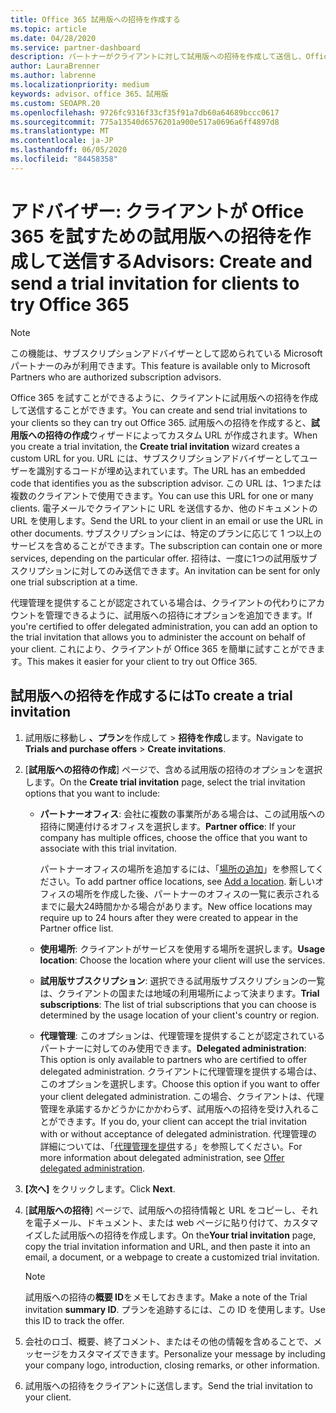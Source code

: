 ```yaml
---
title: Office 365 試用版への招待を作成する
ms.topic: article
ms.date: 04/28/2020
ms.service: partner-dashboard
description: パートナーがクライアントに対して試用版への招待を作成して送信し、Office 365 を試す方法について説明します。 パートナーは、承認されたサブスクリプションアドバイザーです。
author: LauraBrenner
ms.author: labrenne
ms.localizationpriority: medium
keywords: advisor、office 365、試用版
ms.custom: SEOAPR.20
ms.openlocfilehash: 9726fc9316f33cf35f91a7db60a64689bccc0617
ms.sourcegitcommit: 775a13540d6576201a900e517a0696a6ff4897d8
ms.translationtype: MT
ms.contentlocale: ja-JP
ms.lasthandoff: 06/05/2020
ms.locfileid: "84458358"
---
```

# <a name="advisors-create-and-send-a-trial-invitation-for-clients-to-try-office-365"></a><span data-ttu-id="500cb-105">アドバイザー: クライアントが Office 365 を試すための試用版への招待を作成して送信する</span><span class="sxs-lookup"><span data-stu-id="500cb-105">Advisors: Create and send a trial invitation for clients to try Office 365</span></span>

> [!NOTE]
> <span data-ttu-id="500cb-106">この機能は、サブスクリプションアドバイザーとして認められている Microsoft パートナーのみが利用できます。</span><span class="sxs-lookup"><span data-stu-id="500cb-106">This feature is available only to Microsoft Partners who are authorized subscription advisors.</span></span>

<span data-ttu-id="500cb-107">Office 365 を試すことができるように、クライアントに試用版への招待を作成して送信することができます。</span><span class="sxs-lookup"><span data-stu-id="500cb-107">You can create and send trial invitations to your clients so they can try out Office 365.</span></span> <span data-ttu-id="500cb-108">試用版への招待を作成すると、**試用版への招待の作成**ウィザードによってカスタム URL が作成されます。</span><span class="sxs-lookup"><span data-stu-id="500cb-108">When you create a trial invitation, the **Create trial invitation** wizard creates a custom URL for you.</span></span> <span data-ttu-id="500cb-109">URL には、サブスクリプションアドバイザーとしてユーザーを識別するコードが埋め込まれています。</span><span class="sxs-lookup"><span data-stu-id="500cb-109">The URL has an embedded code that identifies you as the subscription advisor.</span></span> <span data-ttu-id="500cb-110">この URL は、1つまたは複数のクライアントで使用できます。</span><span class="sxs-lookup"><span data-stu-id="500cb-110">You can use this URL for one or many clients.</span></span> <span data-ttu-id="500cb-111">電子メールでクライアントに URL を送信するか、他のドキュメントの URL を使用します。</span><span class="sxs-lookup"><span data-stu-id="500cb-111">Send the URL to your client in an email or use the URL in other documents.</span></span> <span data-ttu-id="500cb-112">サブスクリプションには、特定のプランに応じて 1 つ以上のサービスを含めることができます。</span><span class="sxs-lookup"><span data-stu-id="500cb-112">The subscription can contain one or more services, depending on the particular offer.</span></span> <span data-ttu-id="500cb-113">招待は、一度に1つの試用版サブスクリプションに対してのみ送信できます。</span><span class="sxs-lookup"><span data-stu-id="500cb-113">An invitation can be sent for only one trial subscription at a time.</span></span>

<span data-ttu-id="500cb-114">代理管理を提供することが認定されている場合は、クライアントの代わりにアカウントを管理できるように、試用版への招待にオプションを追加できます。</span><span class="sxs-lookup"><span data-stu-id="500cb-114">If you're certified to offer delegated administration, you can add an option to the trial invitation that allows you to administer the account on behalf of your client.</span></span> <span data-ttu-id="500cb-115">これにより、クライアントが Office 365 を簡単に試すことができます。</span><span class="sxs-lookup"><span data-stu-id="500cb-115">This makes it easier for your client to try out Office 365.</span></span>

## <a name="to-create-a-trial-invitation"></a><span data-ttu-id="500cb-116">試用版への招待を作成するには</span><span class="sxs-lookup"><span data-stu-id="500cb-116">To create a trial invitation</span></span>

1. <span data-ttu-id="500cb-117">試用版に移動し **、プラン**を作成して  >  **招待を作成**します。</span><span class="sxs-lookup"><span data-stu-id="500cb-117">Navigate to **Trials and purchase offers** > **Create invitations**.</span></span>

2. <span data-ttu-id="500cb-118">[**試用版への招待の作成**] ページで、含める試用版の招待のオプションを選択します。</span><span class="sxs-lookup"><span data-stu-id="500cb-118">On the **Create trial invitation** page, select the trial invitation options that you want to include:</span></span>

    - <span data-ttu-id="500cb-119">**パートナーオフィス**: 会社に複数の事業所がある場合は、この試用版への招待に関連付けるオフィスを選択します。</span><span class="sxs-lookup"><span data-stu-id="500cb-119">**Partner office**: If your company has multiple offices, choose the office that you want to associate with this trial invitation.</span></span>

        <span data-ttu-id="500cb-120">パートナーオフィスの場所を追加するには、「[場所の追加](manage-locations.md)」を参照してください。</span><span class="sxs-lookup"><span data-stu-id="500cb-120">To add partner office locations, see [Add a location](manage-locations.md).</span></span> <span data-ttu-id="500cb-121">新しいオフィスの場所を作成した後、パートナーのオフィスの一覧に表示されるまでに最大24時間かかる場合があります。</span><span class="sxs-lookup"><span data-stu-id="500cb-121">New office locations may require up to 24 hours after they were created to appear in the Partner office list.</span></span>

    - <span data-ttu-id="500cb-122">**使用場所**: クライアントがサービスを使用する場所を選択します。</span><span class="sxs-lookup"><span data-stu-id="500cb-122">**Usage location**: Choose the location where your client will use the services.</span></span>
    - <span data-ttu-id="500cb-123">**試用版サブスクリプション**: 選択できる試用版サブスクリプションの一覧は、クライアントの国または地域の利用場所によって決まります。</span><span class="sxs-lookup"><span data-stu-id="500cb-123">**Trial subscriptions**: The list of trial subscriptions that you can choose is determined by the usage location of your client's country or region.</span></span>
    - <span data-ttu-id="500cb-124">**代理管理**: このオプションは、代理管理を提供することが認定されているパートナーに対してのみ使用できます。</span><span class="sxs-lookup"><span data-stu-id="500cb-124">**Delegated administration**: This option is only available to partners who are certified to offer delegated administration.</span></span> <span data-ttu-id="500cb-125">クライアントに代理管理を提供する場合は、このオプションを選択します。</span><span class="sxs-lookup"><span data-stu-id="500cb-125">Choose this option if you want to offer your client delegated administration.</span></span> <span data-ttu-id="500cb-126">この場合、クライアントは、代理管理を承諾するかどうかにかかわらず、試用版への招待を受け入れることができます。</span><span class="sxs-lookup"><span data-stu-id="500cb-126">If you do, your client can accept the trial invitation with or without acceptance of delegated administration.</span></span> <span data-ttu-id="500cb-127">代理管理の詳細については、「[代理管理を提供](customers-revoke-admin-privileges.md)する」を参照してください。</span><span class="sxs-lookup"><span data-stu-id="500cb-127">For more information about delegated administration, see [Offer delegated administration](customers-revoke-admin-privileges.md).</span></span>

3. <span data-ttu-id="500cb-128">**[次へ]** をクリックします。</span><span class="sxs-lookup"><span data-stu-id="500cb-128">Click **Next**.</span></span>

4. <span data-ttu-id="500cb-129">[**試用版への招待**] ページで、試用版への招待情報と URL をコピーし、それを電子メール、ドキュメント、または web ページに貼り付けて、カスタマイズした試用版への招待を作成します。</span><span class="sxs-lookup"><span data-stu-id="500cb-129">On the**Your trial invitation** page, copy the trial invitation information and URL, and then paste it into an email, a document, or a webpage to create a customized trial invitation.</span></span>

    > [!NOTE]
    > <span data-ttu-id="500cb-130">試用版への招待の**概要 ID**をメモしておきます。</span><span class="sxs-lookup"><span data-stu-id="500cb-130">Make a note of the Trial invitation **summary ID**.</span></span> <span data-ttu-id="500cb-131">プランを追跡するには、この ID を使用します。</span><span class="sxs-lookup"><span data-stu-id="500cb-131">Use this ID to track the offer.</span></span>

5. <span data-ttu-id="500cb-132">会社のロゴ、概要、終了コメント、またはその他の情報を含めることで、メッセージをカスタマイズできます。</span><span class="sxs-lookup"><span data-stu-id="500cb-132">Personalize your message by including your company logo, introduction, closing remarks, or other information.</span></span>

6. <span data-ttu-id="500cb-133">試用版への招待をクライアントに送信します。</span><span class="sxs-lookup"><span data-stu-id="500cb-133">Send the trial invitation to your client.</span></span>
